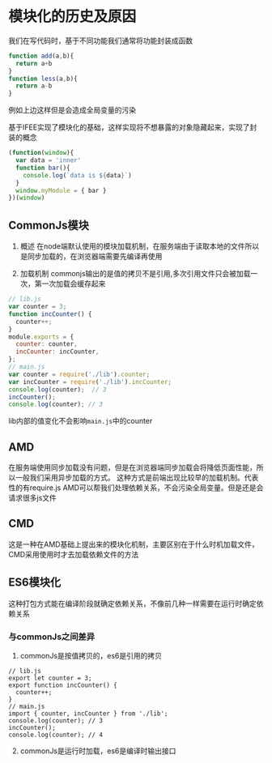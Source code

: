 # 模块化的历史及原因

我们在写代码时，基于不同功能我们通常将功能封装成函数

```js
function add(a,b){
  return a+b
}
function less(a,b){
  return a-b
}
```

例如上边这样但是会造成全局变量的污染

基于IFEE实现了模块化的基础，这样实现将不想暴露的对象隐藏起来，实现了封装的概念

```js
(function(window){
  var data = 'inner'
  function bar(){
    console.log(`data is ${data}`)
  }
  window.myModule = { bar }
})(window)
```

## CommonJs模块

1. 概述
在node端默认使用的模块加载机制，在服务端由于读取本地的文件所以是同步加载的，在浏览器端需要先编译再使用

2. 加载机制
commonjs输出的是值的拷贝不是引用,多次引用文件只会被加载一次，第一次加载会缓存起来

```js
// lib.js
var counter = 3;
function incCounter() {
  counter++;
}
module.exports = {
  counter: counter,
  incCounter: incCounter,
};
// main.js
var counter = require('./lib').counter;
var incCounter = require('./lib').incCounter;
console.log(counter);  // 3
incCounter();
console.log(counter); // 3
```

lib内部的值变化不会影响`main.js`中的counter

## AMD

在服务端使用同步加载没有问题，但是在浏览器端同步加载会将降低页面性能，所以一般我们采用异步加载的方式。
这种方式是前端出现比较早的加载机制。代表性的有require.js
AMD可以帮我们处理依赖关系，不会污染全局变量。但是还是会请求很多js文件

## CMD

这是一种在AMD基础上提出来的模块化机制，主要区别在于什么时机加载文件，CMD采用使用时才去加载依赖文件的方法

## ES6模块化

这种打包方式能在编译阶段就确定依赖关系，不像前几种一样需要在运行时确定依赖关系

### 与commonJs之间差异

1. commonJs是按值拷贝的，es6是引用的拷贝
```JS
// lib.js
export let counter = 3;
export function incCounter() {
  counter++;
}
// main.js
import { counter, incCounter } from './lib';
console.log(counter); // 3
incCounter();
console.log(counter); // 4
```

2. commonJs是运行时加载，es6是编译时输出接口
